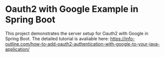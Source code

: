 # Oauth2 with Google Example in Spring Boot
This project demonstrates the server setup for Oauth2 with Google in Spring Boot. The detailed tutorial is avaliable here: https://info-outline.com/how-to-add-oauth2-authentication-with-google-to-your-java-application/
